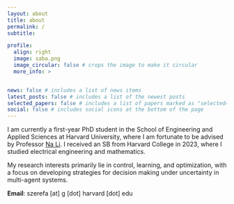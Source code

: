 ```yaml
---
layout: about
title: about
permalink: /
subtitle:

profile:
  align: right
  image: saba.png
  image_circular: false # crops the image to make it circular
  more_info: >


news: false # includes a list of news items
latest_posts: false # includes a list of the newest posts
selected_papers: false # includes a list of papers marked as "selected={true}"
social: false # includes social icons at the bottom of the page
---
```


I am currently a first-year PhD student in the School of Engineering and Applied Sciences at Harvard University, where I am fortunate to be advised by Professor [Na Li](https://nali.seas.harvard.edu/). I received an SB from Harvard College in 2023, where I studied electrical engineering and mathematics.

My research interests primarily lie in control, learning, and optimization, with a focus on developing strategies for decision making under uncertainty in multi-agent systems.

**Email**: szerefa [at] g [dot] harvard [dot] edu

